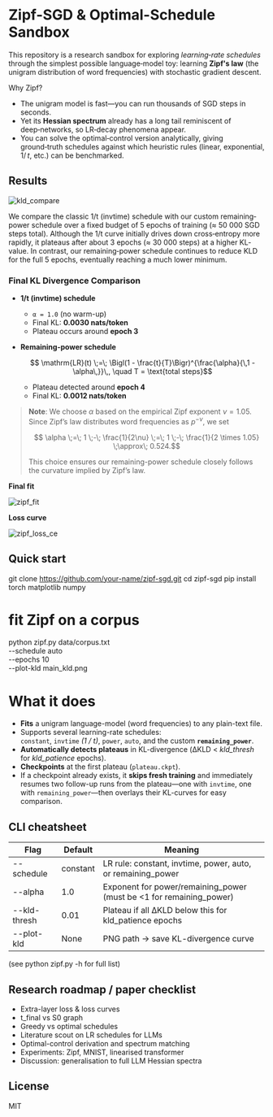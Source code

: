 
Zipf-SGD & Optimal-Schedule Sandbox
===================================

This repository is a research sandbox for exploring *learning‑rate schedules* through the simplest possible language‑model toy: learning **Zipf's law** (the unigram distribution of word frequencies) with stochastic gradient descent.

Why Zipf?
* The unigram model is fast—you can run thousands of SGD steps in seconds.
* Yet its **Hessian spectrum** already has a long tail reminiscent of deep‑networks, so LR‑decay phenomena appear.
* You can solve the optimal‑control version analytically, giving ground‑truth schedules against which heuristic rules (linear, exponential, 1/ *t*, etc.) can be benchmarked.

Results
-----------
![kld_compare](https://github.com/user-attachments/assets/2ed2f36c-2494-4130-8931-1169744651d6)

We compare the classic 1/t (invtime) schedule with our custom remaining‐power schedule over a fixed budget of 5 epochs of training (≈ 50 000 SGD steps total). Although the 1/t curve initially drives down cross‐entropy more rapidly, it plateaus after about 3 epochs (≈ 30 000 steps) at a higher KL‐value. In contrast, our remaining‐power schedule continues to reduce KLD for the full 5 epochs, eventually reaching a much lower minimum.

### Final KL Divergence Comparison

- **1/t (invtime) schedule**  
  - `α = 1.0` (no warm-up)  
  - Final KL: **0.0030 nats/token**  
  - Plateau occurs around **epoch 3**

- **Remaining-power schedule**  
  ```math
    \mathrm{LR}(t) \;=\; \Bigl(1 - \frac{t}{T}\Bigr)^{\frac{\alpha}{\,1 - \alpha\,}}\,, 
    \quad T = \text{total steps}
  ```
  - Plateau detected around **epoch 4**  
  - Final KL: **0.0012 nats/token**

> **Note**: We choose $\alpha$ based on the empirical Zipf exponent $\nu = 1.05$. Since Zipf’s law distributes word frequencies as $p^{-\nu}$, we set  
> ```math
>   \alpha \;=\; 1 \;-\; \frac{1}{2\nu} \;=\; 1 \;-\; \frac{1}{2 \times 1.05} \;\approx\; 0.524.
> ``` 
> This choice ensures our remaining-power schedule closely follows the curvature implied by Zipf’s law.

**Final fit**

![zipf_fit](https://github.com/user-attachments/assets/5221fee8-ba23-4ec5-ae96-7f135df0460b)

**Loss curve**

![zipf_loss_ce](https://github.com/user-attachments/assets/72943166-75bf-40f0-8311-c57d964d4611)


Quick start
-----------

git clone https://github.com/your-name/zipf-sgd.git
cd zipf-sgd
pip install torch matplotlib numpy

# fit Zipf on a corpus
python zipf.py data/corpus.txt \
       --schedule auto \
       --epochs 10 \
       --plot-kld main_kld.png
# What it does
* **Fits** a unigram language-model (word frequencies) to any plain-text file.  
* Supports several learning-rate schedules:  
  `constant`, `invtime` *(1 / t)*, `power`, `auto`, and the custom **`remaining_power`**.  
* **Automatically detects plateaus** in KL-divergence (ΔKLD \< *kld_thresh* for *kld_patience* epochs).  
* **Checkpoints** at the first plateau (`plateau.ckpt`).  
* If a checkpoint already exists, it **skips fresh training** and immediately resumes two follow-up runs from the plateau—one with `invtime`, one with `remaining_power`—then overlays their KL-curves for easy comparison.

CLI cheatsheet
--------------

Flag | Default | Meaning
---- | ------- | -------
--schedule  | constant | LR rule: constant, invtime, power, auto, or remaining_power
--alpha     | 1.0      | Exponent for power/remaining_power (must be <1 for remaining_power)
--kld-thresh| 0.01     | Plateau if all ΔKLD below this for kld_patience epochs
--plot-kld  | None     | PNG path → save KL-divergence curve
(see python zipf.py -h for full list)

Research roadmap / paper checklist
----------------------------------

* Extra-layer loss & loss curves
* t_final vs S0 graph
* Greedy vs optimal schedules
* Literature scout on LR schedules for LLMs
* Optimal-control derivation and spectrum matching
* Experiments: Zipf, MNIST, linearised transformer
* Discussion: generalisation to full LLM Hessian spectra

License
-------

MIT
